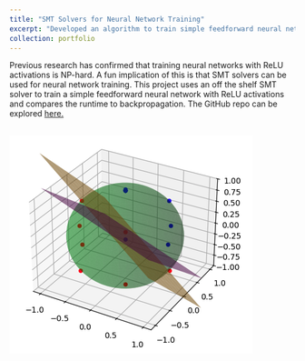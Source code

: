 ```yaml
---
title: "SMT Solvers for Neural Network Training"
excerpt: "Developed an algorithm to train simple feedforward neural networks with ReLU activations using SMT solvers. <br/><img src='/images/smt_data.png'>"
collection: portfolio
---
```


Previous research has confirmed that training neural networks with ReLU activations is NP-hard. A fun implication of this is that SMT solvers can be used for neural network training. This project uses an off the shelf SMT solver to train a simple feedforward neural network with ReLU activations and compares the runtime to backpropagation. The GitHub repo can be explored [here.](https://github.com/charles-ison/smt_solvers_for_neural_network_training)

<br/><img src='/images/smt_data.png'>
